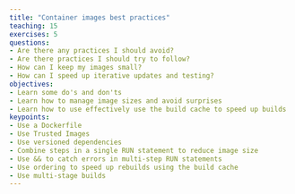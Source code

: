 ```yaml
---
title: "Container images best practices"
teaching: 15
exercises: 5
questions:
- Are there any practices I should avoid?
- Are there practices I should try to follow?
- How can I keep my images small?
- How can I speed up iterative updates and testing?
objectives:
- Learn some do's and don'ts
- Learn how to manage image sizes and avoid surprises
- Learn how to use effectively use the build cache to speed up builds
keypoints:
- Use a Dockerfile
- Use Trusted Images
- Use versioned dependencies
- Combine steps in a single RUN statement to reduce image size
- Use && to catch errors in multi-step RUN statements
- Use ordering to speed up rebuilds using the build cache
- Use multi-stage builds
---
```

